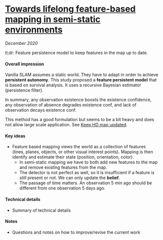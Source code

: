 # [Towards lifelong feature-based mapping in semi-static environments](https://storage.googleapis.com/pub-tools-public-publication-data/pdf/43966.pdf)

_December 2020_

tl;dr: Feature persistence model to keep features in the map up to date.

#### Overall impression
Vanilla SLAM assumes a static world. They have to adapt in order to achieve **persistent autonomy**. This study proposed a **feature persistent model** that is based on survival analysis. It uses a recursive Bayesian estimator (persistence filter).

In summary, any observation existence boosts the existence confidence, any observation of absence degrades existence conf, and lack of observation decays existence conf.

This method has a good formulation but seems to be a bit heavy and does not allow large scale application. See [Keep HD map updated](keep_hd_maps_updated_bmw.md).

#### Key ideas
- Feature based mapping views the world as a collection of features (lines, planes, objects, or other visual interest points). Mapping is then identify and estimate their state (position, orientation, color).
	- In semi-static mapping we have to both add new features to the map and remove existing features from the map. 
	- The detector is not perfect as well, so it is insufficient if a feature is still present or not. We can only update the **belief**.
	- The passage of time matters. An observation 5 min ago should be different from one observation 5 days ago.

#### Technical details
- Summary of technical details

#### Notes
- Questions and notes on how to improve/revise the current work  

